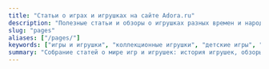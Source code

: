 ```yaml
---
title: "Статьи о играх и игрушках на сайте Adora.ru"
description: "Полезные статьи и обзоры о игрушках разных времен и народов. История игр, коллекционные и современные игрушки, советы по выбору и уходу."
slug: "pages"
aliases: ["/pages/"]
keywords: ["игры и игрушки", "коллекционные игрушки", "детские игры", "настольные игры", "игрушки разных народов", "игры для детей"]
summary: "Собрание статей о мире игр и игрушек: история игрушек, обзоры коллекционных экземпляров, современные детские и настольные игры, советы по выбору и уходу за игрушками."
---
```

